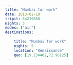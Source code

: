 ```yaml
---
title: "Mumbai for work"
date: 2013-02-18
tripit: 64219888
nights: 5
modes: ["air"]
destinations:
  -
    title: "Mumbai for work"
    nights: 5
    location: "Renaissance"
    geo: [19.134402,72.90125]
---
```



